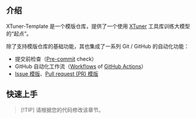 
## 介绍

XTuner-Template 是一个模版仓库，提供了一个使用 [XTuner](https://github.com/InternLM/xtuner) 工具库训练大模型的“起点”。

除了支持模版仓库的基础功能，其也集成了一系列 Git / GitHub 的自动化功能：

- 提交前检查（[Pre-commit](./.pre-commit-config.yaml) check）
- GitHub 自动化工作流（[Workflows](./.github/workflows) of [GitHub Actions](https://github.com/InternLM/xtuner-template/actions)）
- [Issue 模版](./.github/ISSUE_TEMPLATE)、[Pull request (PR) 模版](.github/pull_request_template.md)

## 快速上手

> \[!TIP\]
> 请根据您的代码修改该章节。